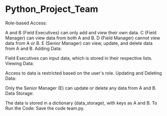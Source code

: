 # Python_Project_Team


Role-based Access:

A and B (Field Executives) can only add and view their own data.
C (Field Manager) can view data from both A and B.
D (Field Manager) cannot view data from A or B.
E (Senior Manager) can view, update, and delete data from A and B.
Adding Data:

Field Executives can input data, which is stored in their respective lists.
Viewing Data:

Access to data is restricted based on the user's role.
Updating and Deleting Data:

Only the Senior Manager (E) can update or delete any data from A and B.
Data Storage:

The data is stored in a dictionary (data_storage), with keys as A and B.
To Run the Code:
Save the code team.py.
